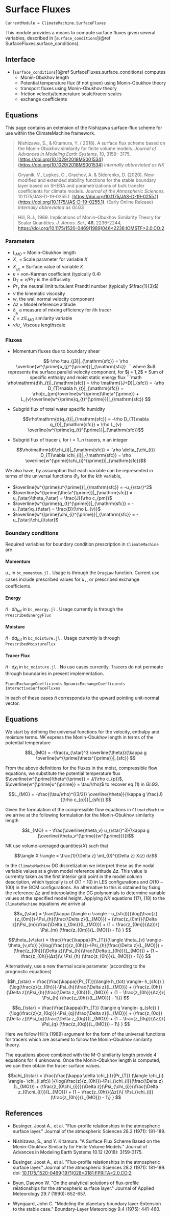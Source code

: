 # Surface Fluxes

```@meta
CurrentModule = ClimateMachine.SurfaceFluxes
```

This module provides a means to compute surface fluxes given several variables, described in [`surface_conditions`](@ref SurfaceFluxes.surface_conditions).

## Interface
  - [`surface_conditions`](@ref SurfaceFluxes.surface_conditions) computes
    - Monin-Obukhov length
    - Potential temperature flux (if not given) using Monin-Obukhov theory
    - transport fluxes using Monin-Obukhov theory
    - friction velocity/temperature scale/tracer scales
    - exchange coefficients


## Equations

This page contains an extension of the Nishizawa surface-flux scheme for use within the ClimateMachine framework. 

> Nishizawa, S., & Kitamura, Y. ( 2018). A surface flux scheme based on the Monin‐Obukhov similarity for finite volume models. _Journal of Advances in Modeling Earth Systems_, 10, 3159– 3175. [https://doi.org/10.1029/2018MS001534](https://doi.org/10.1029/2018MS001534)
> <em>Internally abbreviated as NK</em>	

> Gryanik, V., Lupkes, C., Grachev, A. & Sidorenko, D. (2020). New modified and extended stability functions for the stable boundary layer based on SHEBA and parametrizations of bulk transfer coefficients for climate models. _Journal of the Atmospheric Sciences_, 10.1175/JAS-D-19-0255.1. [https://doi.org/10.1175/JAS-D-19-0255.1](https://doi.org/10.1175/JAS-D-19-0255.1). (Early Online Release) 
> _Internally abbreviated as GLGS_

>Hill, R.J., 1989. Implications of Monin–Obukhov Similarity Theory for Scalar Quantities. _J. Atmos. Sci.,_  **46**, 2236–2244, [https://doi.org/10.1175/1520-0469(1989)046<2236:IOMSTF>2.0.CO;2](https://doi.org/10.1175/1520-0469(1989)046%3C2236:IOMSTF%3E2.0.CO;2) 

### Parameters
* $L_{MO}$ = Monin-Obukhov length
* $X__{\star}$ = Scale parameter for variable $X$
* $X__{sfc}$ = Surface value of variable $X$ 
* $\kappa$ = von-Karman coefficient (typically $0.4$)
* $\mathrm{D_T} = \nu/Pr_{T}$ is the diffusivity
*  $Pr__{T}$ the neutral limit turbulent Prandtl number (typically $\frac{1}{3}$)
* $\nu$ the kinematic viscosity
* $w$, the wall normal velocity component
* $\Delta z$ = Model reference altitude
* $\delta__{\chi_{i}}$ a measure of mixing efficiency for $i$th tracer 
* $\zeta = z/L_{MO}$ similarity variable
* $\nu/u__{\star}$ Viscous lengthscale

### Fluxes

* Momentum fluxes due to boundary shear
```math
-\rho \tau_{j3}|_{\mathrm{sfc}} = \rho \overline{w^{\prime}u_{j}^{\prime}}|_{\mathrm{sfc}} 
``` where $u$ represents the surface parallel velocity component, for $j = 1,2$

*  Sum of specific enthalpy and moist static energy flux
```math
\rho\mathrm{d}h_{t}|_{\mathrm{sfc}} = \rho \mathrm{(J+D)|_{sfc}} = -\rho D_{T}\nabla h_{t}|_{\mathrm{sfc}} = \rho[c_{pm}\overline{w^{\prime}\theta^{\prime}} + L_{v}\overline{w^{\prime}q_{t}^{\prime}}]|_{\mathrm{sfc}} 
```

* Subgrid flux of total water specific humidity
```math
\rho\mathrm{d}q_{t}|_{\mathrm{sfc}}  = -\rho D_{T}\nabla q_{t}|_{\mathrm{sfc}}  = \rho L_{v} \overline{w^{\prime}q_{t}^{\prime}}|_{\mathrm{sfc}}
```

* Subgrid flux of tracer $i$, for $i = 1..n$ tracers, n an integer
```math
\rho\mathrm{d}\chi_{i}|_{\mathrm{sfc}}  = -\rho \delta_{\chi_{i}} D_{T}\nabla \chi_{i}|_{\mathrm{sfc}}  = \rho \overline{w^{\prime}\chi_{i}^{\prime}}|_{\mathrm{sfc}}
```

We also have, by assumption that each variable can be represented in terms of the universal functions $\Phi_{k}$ for the $k$th variable,
* $\overline{w^{\prime}u^{\prime}}|_{\mathrm{sfc}} = -u_{\star}^2$
* $\overline{w^{\prime}\theta^{\prime}}|_{\mathrm{sfc}} = -u_{\star}\theta_{\star} = \frac{J}{\rho c_{pm}}$
* $\overline{w^{\prime}q_{t}^{\prime}}|_{\mathrm{sfc}} = -u_{\star}q_{t\star} = \frac{D}{\rho L_{v}}$
* $\overline{w^{\prime}\chi_{i}^{\prime}}|_{\mathrm{sfc}} = -u_{\star}\chi_{i\star}$


 
### Boundary conditions
Required variables for boundary condition prescription in `ClimateMachine` are

#### Momentum 
$u_{\star}$  in `bc_momentum.jl` . Usage is through the `DragLaw` function. Current use cases include prescribed values for $u_{\star}$, or prescribed exchange coefficients.

#### Energy
$\hat{n} \cdot \mathrm{d}h_{tot}$  in `bc_energy.jl` . Usage currently is through the `PrescribedEnergyFlux`

#### Moisture 
$\hat{n} \cdot \mathrm{d}q_{tot}$   in `bc_moisture.jl`  . Usage currently is through `PrescribedMoistureFlux`

#### Tracer Flux 
$\hat{n} \cdot \mathrm{d}\chi_{i}$   in `bc_moisture.jl`  . No use cases currently. Tracers do not permeate through boundaries in present implementation. 

`FixedExchangeCoefficients`
`DynamicExchangeCoefficients`
`InteractiveSurfaceFluxes`

In each of these cases $\hat{n}$ corresponds to the upward pointing unit-normal vector. 

## Equations

We start by defining the universal functions for the velocity, enthalpy and moisture terms. _NK_ express the Monin-Obukhov length in terms of the potential temperature 

```math
L_{MO} = -\frac{u_{\star}^3 \overline{\theta}}{\kappa g \overline{w^{\prime}\theta^{\prime}}|_{sfc}} 
```

From the above definitions for the fluxes in the moist, compressible flow equations, we substitute the potential temperature flux $\overline{w^{\prime}\theta^{\prime}} = J/(\rho c_{p})$, $\overline{w^{\prime}u^{\prime}} = \tau/\rho)$ to recover eq (1) in _GLGS_. 

```math
L_{MO} = -\frac{(\tau/\rho)^{(3/2)} \overline{\theta}}{\kappa g \frac{J}{(\rho c_{p})}|_{sfc}} 
```


Given the formulation of the compressible flow equations in `ClimateMachine`  we arrive at the following formulation for the Monin-Obukhov similarity length

```math
L_{MO} = - \frac{\overline{\theta_v} u_{\star}^3}{\kappa g [\overline{\theta_v^{\prime}{w^{\prime}}}]}
```


NK use volume-averaged quantities$\langle X \rangle$ such that 
```math
\langle X \rangle = \frac{1}{\Delta z} \int_{0}^{\Delta z} X(z) dz
```

In the `ClimateMachine` DG discretization we interpret these as the nodal variable values at a given model reference altitude $\Delta z$. This value is currently taken as the first interior grid point in the model column description, which typically is of $O(1-10)$ in LES configurations and $O(10-100)$ in the GCM configurations. An alternative to this is obtained by fixing the reference $\Delta z$ and interpolating the DG polynomials to determine variable values at the specified model height. Applying _NK_ equations (17), (18) to the `ClimateMachine` equations we arrive at 

```math
u_{\star} = \frac{\kappa (\langle u  \rangle - u_{sfc})}{\log(\frac{z}{z_{0m}})-\Psi_{h}(\frac{\Delta z}{L_{MO}}) + (\frac{z_{0m}}{\Delta z})\Psi_{m}(\frac{\Delta z_{0m}}{L_{MO}}) +  (1 − \frac{z_{0m}}{Δz})\{ \Psi_{m} (\frac{z_{0m}}{L_{MO}}) - 1\} } 
```

```math
\theta_{v\star} = \frac{\frac{\kappa}{Pr_{T}}(\langle \theta_{v} \rangle- \theta_{v,sfc})  }{\log(\frac{z}{z_{0h}})-\Psi_{h}(\frac{\Delta z}{L_{MO}}) + (\frac{z_{0h}}{\Delta z})\Psi_{h}(\frac{\Delta z_{0h}}{L_{MO}}) + (1 − \frac{z_{0h}}{Δz})\{ \Psi_{h} (\frac{z_{0h}}{L_{MO}}) - 1\}} 
```

Alternatively, use a new thermal scale parameter (according to the prognostic equations)
```math
h_{\star} = \frac{\frac{\kappa}{Pr_{T}}(\langle h_{tot} \rangle- h_{sfc})  }{\log(\frac{z}{z_{0h}})-\Psi_{h}(\frac{\Delta z}{L_{MO}}) + (\frac{z_{0h}}{\Delta z})\Psi_{h}(\frac{\Delta z_{0h}}{L_{MO}}) + (1 − \frac{z_{0h}}{Δz})\{ \Psi_{h} (\frac{z_{0h}}{L_{MO}}) - 1\}} 
```
```math
q_{\star} = \frac{\frac{\kappa}{Pr_{T}} (\langle q \rangle- q_{sfc})  }{\log(\frac{z}{z_{0q}})-\Psi_{q}(\frac{\Delta z}{L_{MO}}) + (\frac{z_{0q}}{\Delta z})\Psi_{q}(\frac{\Delta z_{0q}}{L_{MO}}) +  (1 − \frac{z_{0q}}{Δz})\{ \Psi_{q} (\frac{z_{0q}}{L_{MO}}) - 1\}    } 
```
Here we follow Hill's (1989) argument for the form of the universal functions for tracers which are assumed to follow the Monin-Obukhov similarity theory. 

The equations above combined with the M-O similarity length provide 4 equations for 4 unknowns. Once the Monin-Obukhov length is computed, we can then obtain the tracer surface values. 

```math
\chi_{i\star} = \frac{\frac{\kappa  \delta \chi_{i}}{Pr_{T}} (\langle \chi_{i} \rangle- \chi_{i,sfc})  }{\log(\frac{z}{z_{0h}})-\Psi_{\chi_{i}}(\frac{\Delta z}{L_{MO}}) + (\frac{z_{0\chi_{i}}}{\Delta z})\Psi_{\chi_{i}}(\frac{\Delta z_{0\chi_{i}}}{L_{MO}}) +  (1 − \frac{z_{0h}}{Δz})\{ \Psi_{\chi_{i}} (\frac{z_{0h}}{L_{MO}}) - 1\} } 
```

## References
- Businger, Joost A., et al. "Flux-profile relationships in the atmospheric surface
  layer." Journal of the atmospheric Sciences 28.2 (1971): 181-189.

- Nishizawa, S., and Y. Kitamura. "A Surface Flux Scheme Based on the Monin-Obukhov
  Similarity for Finite Volume Models." Journal of Advances in Modeling Earth Systems
  10.12 (2018): 3159-3175.

- Businger, Joost A., et al. "Flux-profile relationships in the atmospheric surface
  layer." Journal of the atmospheric Sciences 28.2 (1971): 181-189.
  doi: [10.1175/1520-0469(1971)028<0181:FPRITA>2.0.CO;2](https://doi.org/10.1175/1520-0469(1971)028<0181:FPRITA>2.0.CO;2)

- Byun, Daewon W. "On the analytical solutions of flux-profile relationships for the
  atmospheric surface layer." Journal of Applied Meteorology 29.7 (1990): 652-657.

- Wyngaard, John C. "Modeling the planetary boundary layer-Extension to the stable case."
  Boundary-Layer Meteorology 9.4 (1975): 441-460.
